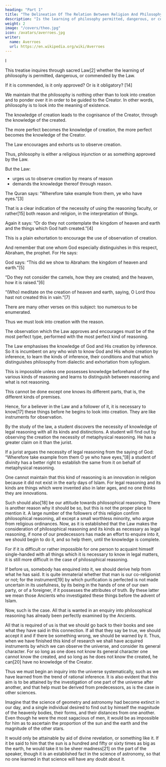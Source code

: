```yaml
---
heading: "Part 1"
title: "The Delineation Of The Relation Between Religion And Philosophy"
description: "Is the learning of philosophy permitted, dangerous, or commended by the Law?"
weight: 2
image: "/covers/theo.jpg"
icon: /avatars/averroes.jpg
writer:
  name: Averroes
  url: https://en.wikipedia.org/wiki/Averroes
---
```



<!-- Translator: Mohammad Jamil-Ur-Rehman
Release Date: June 27, 2021 [eBook #65708] -->


<!-- CONTENTS
I. A Decisive Discourse on the Delineation of the Relation between Religion and Philosophy.	13
Ia. Appendix: On the Problem of Eternal Knowledge which Averroes has mentioned in his Decisive Discourse.	72
II. An Exposition of the Methods of Argument concerning the Doctrines of the Faith, and a Determination of Doubts and misleading Innovation brought into the Faith through Interpretations.	83 -->


I

<!-- And after: Praise be to God for all His praiseworthy acts, and blessings on Mohammad, His slave, the Pure, the Chosen One and His Apostle.  -->

This treatise inquires through sacred Law[2] whether the learning of philosophy <!-- and other sciences appertaining thereto  --> is permitted, dangerous, or commended by the Law.

If it is commended, is it only approved? Or is it obligatory? [14] 

We maintain that the philosophy is nothing other than to look into creation and to ponder over it in order to be guided to the Creator. In other words, philosophy is to look into the meaning of existence. 

The knowledge of creation leads to the cognisance of the Creator, through the knowledge of the created. 

The more perfect becomes the knowledge of creation, the more perfect becomes the knowledge of the Creator. 

The Law encourages and exhorts us to observe creation. 

Thus, philosophy is either a religious injunction or as something approved by the Law. 

But the Law:
- urges us to observe creation by means of reason
- demands the knowledge thereof through reason. 

The Quran says: “Wherefore take example from them, ye who have eyes.”[3] 

That is a clear indication of the necessity of using the reasoning faculty, or rather[15] both reason and religion, in the interpretation of things. 

Again it says: “Or do they not contemplate the kingdom of heaven and earth and the things which God hath created.”[4] 

This is a plain exhortation to encourage the use of observation of creation. 

And remember that one whom God especially distinguishes in this respect, Abraham, the prophet. For He says: 


God says: “This did we show to Abraham: the kingdom of heaven and earth.”[5] 

“Do they not consider the camels, how they are created; and the heaven, how it is raised.”[6] 

“(Who) meditate on the creation of heaven and earth, saying, O Lord thou hast not created this in vain.”[7] 

There are many other verses on this subject: too numerous to be enumerated.

<!-- Now, it being established that the Law makes the observation and consideration of creation by reason obligatory—and[16] consideration is nothing but to make explicit the implicit—this can only be done through reason.  -->

Thus we must look into creation with the reason.

The observation which the Law approves and encourages must be of the most perfect type, performed with the most perfect kind of reasoning. 

The Law emphasises the knowledge of God and His creation by inference. So it is incumbent on any who wish to know God and His whole creation by inference, to learn the kinds of inference, their conditions and that which distinguishes philosophy from dialectic and exhortation from syllogism.

This is impossible unless one possesses knowledge beforehand of the various kinds of reasoning and learns to distinguish between reasoning and what is not reasoning. 

This cannot be done except one knows its different parts, that is, the different kinds of premises.

Hence, for a believer in the Law and a follower of it, it is necessary to know[17] these things before he begins to look into creation. They are like instruments for observation. 

By the study of the law, a student discovers the necessity of knowledge of legal reasoning with all its kinds and distinctions. A student will find out by observing the creation the necessity of metaphysical reasoning. He has a greater claim on it than the jurist. 

If a jurist argues the necessity of legal reasoning from the saying of God: “Wherefore take example from them O ye who have eyes,”[8] a student of divinity has a better right to establish the same from it on behalf of metaphysical reasoning.

One cannot maintain that this kind of reasoning is an innovation in religion because it did not exist in the early days of Islam. For legal reasoning and its kinds are things which were invented also in later ages, and no one thinks they are innovations. 

Such should also[18] be our attitude towards philosophical reasoning. There is another reason why it should be so, but this is not the proper place to mention it. A large number of the followers of this religion confirm philosophical reasoning, all except a small worthless minority, who argue from religious ordinances. Now, as it is established that the Law makes the consideration of philosophical reasoning and its kinds as necessary as legal reasoning, if none of our predecessors has made an effort to enquire into it, we should begin to do it, and so help them, until the knowledge is complete. 

For if it is difficult or rather impossible for one person to acquaint himself single-handed with all things which it is necessary to know in legal matters, it is still more difficult in the case of philosophical reasoning. 

If before us, somebody has enquired into it, we should derive help from what he has said. It is quite immaterial whether that man is our co-religionist or not; for the instrument[19] by which purification is perfected is not made uncertain in its usefulness, by its being in the hands of one of our own party, or of a foreigner, if it possesses the attributes of truth. By these latter we mean those Ancients who investigated these things before the advent of Islam.

Now, such is the case. All that is wanted in an enquiry into philosophical reasoning has already been perfectly examined by the Ancients. 

All that is required of us is that we should go back to their books and see what they have said in this connection. If all that they say be true, we should accept it and if there be something wrong, we should be warned by it. Thus, when we have finished this kind of research we shall have acquired instruments by which we can observe the universe, and consider its general character. For so long as one does not know its general character one cannot know the created, and so long as he does not know the created, he can[20] have no knowledge of the Creator. 

Thus we must begin an inquiry into the universe systematically, such as we have learned from the trend of rational inference. It is also evident that this aim is to be attained by the investigation of one part of the universe after another, and that help must be derived from predecessors, as is the case in other sciences. 

Imagine that the science of geometry and astronomy had become extinct in our day, and a single individual desired to find out by himself the magnitude of the heavenly bodies, their forms, and their distances from one another. Even though he were the most sagacious of men, it would be as impossible for him as to ascertain the proportion of the sun and the earth and the magnitude of the other stars. 

It would only be attainable by aid of divine revelation, or something like it. If it be said to him that the sun is a hundred and fifty or sixty times as big as the earth, he would take it to be sheer madness[21] on the part of the speaker, though it is an established fact in the science of astronomy, so that no one learned in that science will have any doubt about it.
